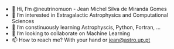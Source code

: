 - 👋 Hi, I’m @neutrinomuon - Jean Michel Silva de Miranda Gomes
- 👀 I’m interested in Extragalactic Astrophysics and Computational Sciences
- 🌱 I’m constinuously learning Astrophyscis, Python, Fortran, ...
- 💞️ I’m looking to collaborate on Machine Learning
- 📫 How to reach me? With your hand or jean@astro.up.pt

<!---
neutrinomuon/neutrinomuon is a ✨ special ✨ repository because its `README.md` (this file) appears on your GitHub profile.
You can click the Preview link to take a look at your changes.
--->
